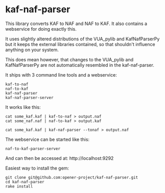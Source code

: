 kaf-naf-parser
==============

This library converts KAF to NAF and NAF to KAF. It also contains a webservice
for doing exactly this.

It uses slightly altered 
distributions of the VUA_pylib and KafNafParserPy but it keeps the external 
libraries contained, so that shouldn't influence anything on your system.

This does mean however, that changes to the VUA_pylib and KafNafParserPy are not
automatically resembled in the kaf-naf-parser.

It ships with 3 command line tools and a webservice:

```
kaf-to-naf
naf-to-kaf
kaf-naf-parser
kaf-naf-parser-server
```

It works like this:

```shell
cat some_kaf.kaf | kaf-to-naf > output.naf
cat some_naf.naf | naf-to-kaf > output.kaf

cat some_kaf.kaf | kaf-naf-parser --tonaf > output.naf
```

The webservice can be started like this:

```shell
naf-to-kaf-parser-server
```
And can then be accessed at: http://localhost:9292

Easiest way to install the gem:

```shell
git clone git@github.com:opener-project/kaf-naf-parser.git
cd kaf-naf-parser
rake install
```

